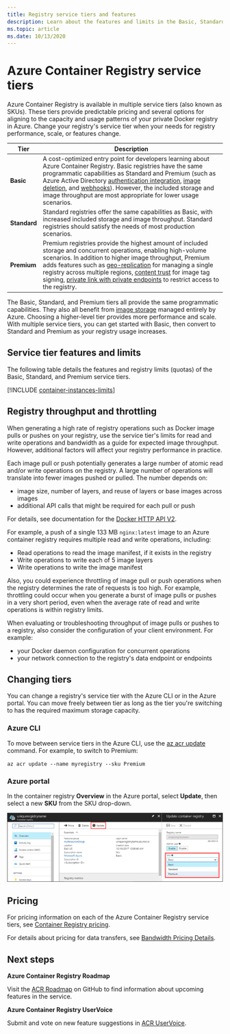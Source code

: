 ```yaml
---
title: Registry service tiers and features
description: Learn about the features and limits in the Basic, Standard, and Premium service tiers (SKUs) of Azure Container Registry.
ms.topic: article
ms.date: 10/13/2020
---
```


# Azure Container Registry service tiers

Azure Container Registry is available in multiple service tiers (also known as SKUs). These tiers provide predictable pricing and several options for aligning to the capacity and usage patterns of your private Docker registry in Azure. Change your registry's service tier when your needs for registry performance, scale, or features change.

| Tier | Description |
| --- | ----------- |
| **Basic** | A cost-optimized entry point for developers learning about Azure Container Registry. Basic registries have the same programmatic capabilities as Standard and Premium (such as Azure Active Directory [authentication integration](container-registry-authentication.md#individual-login-with-azure-ad), [image deletion][container-registry-delete], and [webhooks][container-registry-webhook]). However, the included storage and image throughput are most appropriate for lower usage scenarios. |
| **Standard** | Standard registries offer the same capabilities as Basic, with increased included storage and image throughput. Standard registries should satisfy the needs of most production scenarios. |
| **Premium** | Premium registries provide the highest amount of included storage and concurrent operations, enabling high-volume scenarios. In addition to higher image throughput, Premium adds features such as [geo-replication][container-registry-geo-replication] for managing a single registry across multiple regions, [content trust](container-registry-content-trust.md) for image tag signing, [private link with private endpoints](container-registry-private-link.md) to restrict access to the registry. |

The Basic, Standard, and Premium tiers all provide the same programmatic capabilities. They also all benefit from [image storage][container-registry-storage] managed entirely by Azure. Choosing a higher-level tier provides more performance and scale. With multiple service tiers, you can get started with Basic, then convert to Standard and Premium as your registry usage increases.

## Service tier features and limits

The following table details the features and registry limits (quotas) of the Basic, Standard, and Premium service tiers.

[!INCLUDE [container-instances-limits](../../includes/container-registry-limits.md)]

## Registry throughput and throttling

When generating a high rate of registry operations such as Docker image pulls or pushes on your registry, use the service tier's limits for read and write operations and bandwidth as a guide for expected image throughput. However, additional factors will affect your registry performance in practice.

Each image pull or push potentially generates a large number of atomic read and/or write operations on the registry. A large number of operations will translate into fewer images pushed or pulled. The number depends on:

* image size, number of layers, and reuse of layers or base images across images
* additional API calls that might be required for each pull or push 

For details, see documentation for the [Docker HTTP API V2](https://docs.docker.com/registry/spec/api/).

For example, a push of a single 133 MB `nginx:latest` image to an Azure container registry requires multiple read and write operations, including: 

* Read operations to read the image manifest, if it exists in the registry
* Write operations to write each of 5 image layers
* Write operations to write the image manifest

Also, you could experience throttling of image pull or push operations when the registry determines the rate of requests is too high. For example, throttling could occur when you generate a burst of image pulls or pushes in a very short period, even when the average rate of read and write operations is within registry limits.

When evaluating or troubleshooting throughput of image pulls or pushes to a registry, also consider the configuration of your client environment. For example:

* your Docker daemon configuration for concurrent operations
* your network connection to the registry's data endpoint or endpoints

## Changing tiers

You can change a registry's service tier with the Azure CLI or in the Azure portal. You can move freely between tier as long as the tier you're switching to has the required maximum storage capacity. 

### Azure CLI

To move between service tiers in the Azure CLI, use the [az acr update][az-acr-update] command. For example, to switch to Premium:

```azurecli
az acr update --name myregistry --sku Premium
```

### Azure portal

In the container registry **Overview** in the Azure portal, select **Update**, then select a new **SKU** from the SKU drop-down.

![Update container registry SKU in Azure portal][update-registry-sku]

## Pricing

For pricing information on each of the Azure Container Registry service tiers, see [Container Registry pricing][container-registry-pricing].

For details about pricing for data transfers, see [Bandwidth Pricing Details](https://azure.microsoft.com/pricing/details/bandwidth/). 

## Next steps

**Azure Container Registry Roadmap**

Visit the [ACR Roadmap][acr-roadmap] on GitHub to find information about upcoming features in the service.

**Azure Container Registry UserVoice**

Submit and vote on new feature suggestions in [ACR UserVoice][container-registry-uservoice].

<!-- IMAGES -->
[update-registry-sku]: ./media/container-registry-skus/update-registry-sku.png

<!-- LINKS - External -->
[acr-roadmap]: https://aka.ms/acr/roadmap
[container-registry-pricing]: https://azure.microsoft.com/pricing/details/container-registry/
[container-registry-uservoice]: https://feedback.azure.com/forums/903958-azure-container-registry

<!-- LINKS - Internal -->
[az-acr-update]: /cli/azure/acr#az-acr-update
[container-registry-geo-replication]: container-registry-geo-replication.md
[container-registry-storage]: container-registry-storage.md
[container-registry-delete]: container-registry-delete.md
[container-registry-webhook]: container-registry-webhook.md
